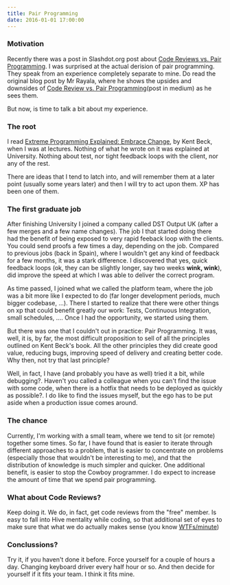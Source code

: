 ```yaml
---
title: Pair Programming
date: 2016-01-01 17:00:00
---
```


### Motivation

Recently there was a post in Slashdot.org post about [Code Reviews vs. Pair Programming](http://developers.slashdot.org/story/16/01/21/1749247/code-reviews-vs-pair-programming#comments). I was surprised at the actual derision of pair programming. They speak from an experience completely separate to mine. Do read the original blog post by Mr Rayala, where he shows the upsides and downsides of [Code Review vs. Pair Programming](https://blog.mavenhive.in/pair-programming-vs-code-reviews-79f0f1bf926#.pxega8tjp)(post in medium) as he sees them.

But now, is time to talk a bit about my experience.

### The root

I read [Extreme Programming Explained: Embrace Change](http://www.amazon.com/Extreme-Programming-Explained-Embrace-Edition/dp/0321278658/), by Kent Beck, when I was at lectures. Nothing of what he wrote on it was explained at University. Nothing about test, nor tight feedback loops with the client, nor any of the rest.

There are ideas that I tend to latch into, and will remember them at a later point (usually some years later) and then I will try to act upon them. XP has been one of them.

### The first graduate job

After finishing University I joined a company called DST Output UK (after a few merges and a few name changes). The job I that started doing there had the benefit of being exposed to very rapid feeback loop with the clients. You could send proofs a few times a day, depending on the job. Compared to previous jobs (back in Spain), where I wouldn't get any kind of feedback for a few months, it was a stark difference. I discovered that yes, quick feedback loops (ok, they can be slightly longer, say two weeks **wink, wink**), did improve the speed at which I was able to deliver the correct program.

As time passed, I joined what we called the platform team, where the job was a bit more like I expected to do (far longer development periods, much bigger codebase, ...). There I started to realize that there were other things on xp that could benefit greatly our work: Tests, Continuous Integration, small schedules, .... Once I had the opportunity, we started using them.

But there was one that I couldn't out in practice: Pair Programming. It was, well, it is, by far, the most difficult proposition to sell of all the principles outlined on Kent Beck's book. All the other principles they did create good value, reducing bugs, improving speed of delivery and creating better code. Why then, not try that last principle?

Well, in fact, I have (and probably you have as well) tried it a bit, while debugging?. Haven't you called a colleague when you can't find the issue with some code, when there is a hotfix that needs to be deployed as quickly as possible?. I do like to find the issues myself, but the ego has to be put aside when a production issue comes around.

### The chance

Currently, I'm working with a small team, where we tend to sit (or remote) together some times. So far, I have found that is easier to iterate through different approaches to a problem, that is easier to concentrate on problems (especially those that wouldn't be interesting to me), and that the distribution of knowledge is much simpler and quicker. One additional benefit, is easier to stop the Cowboy programmer. I do expect to increase the amount of time that we spend pair programming.

### What about Code Reviews?

Keep doing it. We do, in fact, get code reviews from the "free" member. Is easy to fall into Hive mentality while coding, so that additional set of eyes to make sure that what we do actually makes sense (you know [WTFs/minute](http://www.osnews.com/story/19266/WTFs_m))


### Conclussions?

Try it, if you haven't done it before. Force yourself for a couple of hours a day. Changing keyboard driver every half hour or so. And then decide for yourself if it fits your team. I think it fits mine.
